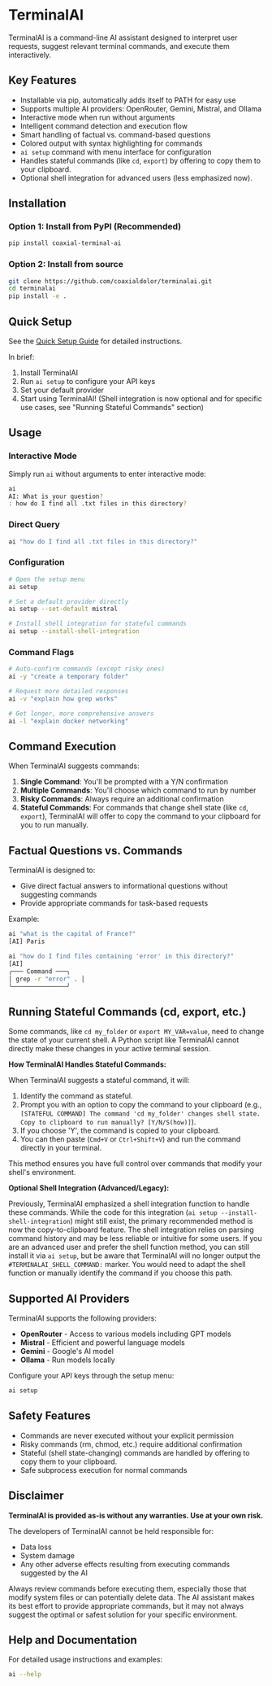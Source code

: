  # TerminalAI

TerminalAI is a command-line AI assistant designed to interpret user requests, suggest relevant terminal commands, and execute them interactively.

## Key Features
- Installable via pip, automatically adds itself to PATH for easy use
- Supports multiple AI providers: OpenRouter, Gemini, Mistral, and Ollama
- Interactive mode when run without arguments
- Intelligent command detection and execution flow
- Smart handling of factual vs. command-based questions
- Colored output with syntax highlighting for commands
- `ai setup` command with menu interface for configuration
- Handles stateful commands (like `cd`, `export`) by offering to copy them to your clipboard.
- Optional shell integration for advanced users (less emphasized now).

## Installation

### Option 1: Install from PyPI (Recommended)
```sh
pip install coaxial-terminal-ai
```

### Option 2: Install from source
```sh
git clone https://github.com/coaxialdolor/terminalai.git
cd terminalai
pip install -e .
```

## Quick Setup

See the [Quick Setup Guide](quick_setup_guide.md) for detailed instructions.

In brief:
1. Install TerminalAI
2. Run `ai setup` to configure your API keys
3. Set your default provider
4. Start using TerminalAI! (Shell integration is now optional and for specific use cases, see "Running Stateful Commands" section)

## Usage

### Interactive Mode
Simply run `ai` without arguments to enter interactive mode:
```sh
ai
AI: What is your question?
: how do I find all .txt files in this directory?
```

### Direct Query
```sh
ai "how do I find all .txt files in this directory?"
```

### Configuration
```sh
# Open the setup menu
ai setup

# Set a default provider directly
ai setup --set-default mistral

# Install shell integration for stateful commands
ai setup --install-shell-integration
```

### Command Flags
```sh
# Auto-confirm commands (except risky ones)
ai -y "create a temporary folder"

# Request more detailed responses
ai -v "explain how grep works"

# Get longer, more comprehensive answers
ai -l "explain docker networking"
```

## Command Execution

When TerminalAI suggests commands:

1. **Single Command**: You'll be prompted with a Y/N confirmation
2. **Multiple Commands**: You'll choose which command to run by number
3. **Risky Commands**: Always require an additional confirmation
4. **Stateful Commands**: For commands that change shell state (like `cd`, `export`), TerminalAI will offer to copy the command to your clipboard for you to run manually.

## Factual Questions vs. Commands

TerminalAI is designed to:
- Give direct factual answers to informational questions without suggesting commands
- Provide appropriate commands for task-based requests

Example:
```sh
ai "what is the capital of France?"
[AI] Paris

ai "how do I find files containing 'error' in this directory?"
[AI]
╭─── Command ───╮
│ grep -r "error" . │
╰───────────────╯
```

## Running Stateful Commands (cd, export, etc.)

Some commands, like `cd my_folder` or `export MY_VAR=value`, need to change the state of your current shell. A Python script like TerminalAI cannot directly make these changes in your active terminal session.

**How TerminalAI Handles Stateful Commands:**

When TerminalAI suggests a stateful command, it will:
1. Identify the command as stateful.
2. Prompt you with an option to copy the command to your clipboard (e.g., `[STATEFUL COMMAND] The command 'cd my_folder' changes shell state. Copy to clipboard to run manually? [Y/N/S(how)]`).
3. If you choose 'Y', the command is copied to your clipboard.
4. You can then paste (`Cmd+V` or `Ctrl+Shift+V`) and run the command directly in your terminal.

This method ensures you have full control over commands that modify your shell's environment.

**Optional Shell Integration (Advanced/Legacy):**

Previously, TerminalAI emphasized a shell integration function to handle these commands. While the code for this integration (`ai setup --install-shell-integration`) might still exist, the primary recommended method is now the copy-to-clipboard feature. The shell integration relies on parsing command history and may be less reliable or intuitive for some users. If you are an advanced user and prefer the shell function method, you can still install it via `ai setup`, but be aware that TerminalAI will no longer output the `#TERMINALAI_SHELL_COMMAND:` marker. You would need to adapt the shell function or manually identify the command if you choose this path.

## Supported AI Providers

TerminalAI supports the following providers:
- **OpenRouter** - Access to various models including GPT models
- **Mistral** - Efficient and powerful language models
- **Gemini** - Google's AI model
- **Ollama** - Run models locally

Configure your API keys through the setup menu:
```sh
ai setup
```

## Safety Features

- Commands are never executed without your explicit permission
- Risky commands (rm, chmod, etc.) require additional confirmation
- Stateful (shell state-changing) commands are handled by offering to copy them to your clipboard.
- Safe subprocess execution for normal commands

## Disclaimer

**TerminalAI is provided as-is without any warranties. Use at your own risk.**

The developers of TerminalAI cannot be held responsible for:
- Data loss
- System damage
- Any other adverse effects resulting from executing commands suggested by the AI

Always review commands before executing them, especially those that modify system files or can potentially delete data. The AI assistant makes its best effort to provide appropriate commands, but it may not always suggest the optimal or safest solution for your specific environment.

## Help and Documentation

For detailed usage instructions and examples:
```sh
ai --help
```